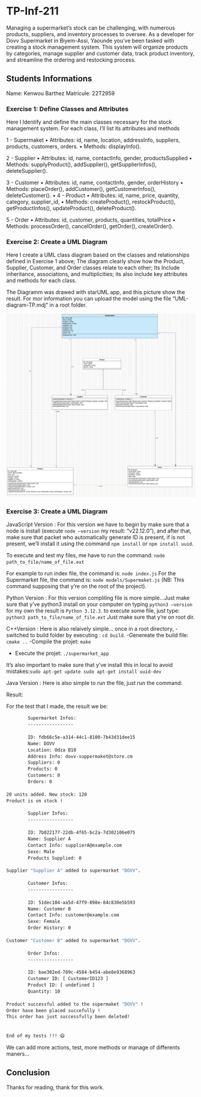 # TP-Inf-211

Managing a supermarket’s stock can be challenging, with numerous products, suppliers, and inventory processes to oversee. As a developer for Dovv Supermarket in Biyem-Assi, Yaounde you’ve been tasked with creating a stock management system. This system will organize products by categories, manage supplier and customer data, track product inventory, and streamline the ordering and restocking process.

## Students Informations

Name: Kenwou Barthez
Matricule: 22T2959

### Exercise 1: Define Classes and Attributes

Here I Identify and define the main classes necessary for the stock management system. For each class, I’ll list its attributes and methods

1 - Supermaket
    • Attributes: id, name, location, addressInfo, suppliers, products, customers, orders.
    • Methods: displayInfo().

2 - Supplier
    • Attributes: id, name, contactInfo, gender, productsSupplied
    • Methods: supplyProduct(), addSupplier(), getSupplierInfos(), deleteSupplier().

3 - Customer
    • Attributes: id, name, contactInfo, gender, orderHistory
    • Methods: placeOrder(), addCustomer(), getCustomerInfos(), deleteCustomer().
    • 
4 - Product
    • Attributes: id, name, price, quantity, category, supplier_id, 
    • Methods: createProduct(), restockProduct(), getProductInfos(), updateProduct(), deleteProduct().

5 - Order
    • Attributes: id, customer, products, quantities, totalPrice
    • Methods: processOrder(), cancelOrder(), getOrder(), createOrder().
### Exercise 2: Create a UML Diagram

Here I create a UML class diagram based on the classes and relationships defined
in Exercise 1 above; The diagram clearly show how the Product, Supplier, Customer, and Order classes relate to each other; Its Include inheritance, associations, and multiplicities; its also include key attributes and methods for each class.

The Diagramm was drawed with starUML app, and this picture show the result.
For mor information you can upload the model using the file “UML-diagram-TP.mdj” in  a root folder.

![UML Model](./UML-Diagram-TP.jpg)

### Exercise 3: Create a UML Diagram

JavaScript Version : 
For this version we have to begin by make sure that a node is install (execute ```node –version``` my result: “v22.12.0”), and after that, make sure that packet who automatically generate ID is present, if is not present, we’ll install it using the command ```npm install``` or ```npm install uuid```.

To execute and test my files, me have to run the command: 
```node path_to_file/name_of_file.ext```

For example to run index file, the command is: 
```node index.js```
 For the Supermarket file, the command is: 
```node models/Supermaket.js```
(NB: This command supposing that y’re on the root of the project).

Python Version : 
For this version compliling file is more simple...Just make sure that y’ve python3 install on your computer on typing ```python3 –version``` for my own the result is ```Python 3.12.3```.
to execute some file, just type: ```python3 path_to_file/name_of_file.ext```
Just make sure that y’re on root dir.

C++Version :
Here is also relaively simple…
once in a root directory, 
-switched to build folder by executing : ```cd build```.
-Genereate the build file: ```cmake ..```
-Compile the projet: ```make```
- Execute the projet: ```./supermarket_app```

It’s also important to make sure that y’ve install this in local to avoid mistakes:```sudo apt-get update
sudo apt-get install uuid-dev```

 
Java Version :
Here is also simple to run the file, just run the command: 


Result:

For the test that I made, the result we be: 
```bash
        Supermarket Infos:
        -----------------
        
        ID: fdb66c5e-a314-44c1-8100-7b43d31dee15
        Name: DOVV
        Location: Odza B10
        Address Info: dovv-suppermaket@store.cm
        Suppliers: 0
        Products: 0
        Customers: 0
        Orders: 0
        
20 units added. New stock: 120
Product is on stock !

		Supplier Infos:
		-----------------
		
		ID: 7b022177-22db-4f65-bc2a-7d302106e075
		Name: Supplier A
		Contact Info: supplierA@example.com
		Sexe: Male
		Products Supplied: 0
		
Supplier "Supplier A" added to supermarket "DOVV".

		Customer Infos:
		-----------------
		
		ID: 51dec104-aa5d-47f9-898e-84c830e5b593
		Name: Customer B
		Contact Info: customer@example.com
		Sexe: Female
		Order History: 0
		
Customer "Customer B" added to supermarket "DOVV".

		Order Infos:
		-----------------
		
		ID: bae302ed-789c-4584-b454-abe8e9368963
		Customer ID: [ CustomerID123 ]
		Product ID: [ undefined ]
		Quantity: 10
		
Product successful added to the supermaket "DOVV" !
Order have been placed succefully !
This order has just successfully been deleted!


End of my tests !!! 😄️
```

We can add more actions, test, more methods or manage of differents maners…

## Conclusion
Thanks for reading, thank for this work.
